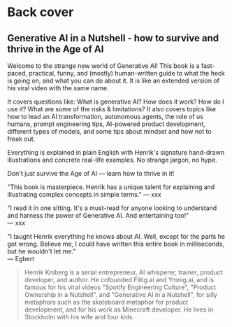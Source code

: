 # Back cover

## Generative AI in a Nutshell - how to survive and thrive in the Age of AI

Welcome to the strange new world of Generative AI!
This book is a fast-paced, practical, funny, and (mostly) human-written guide to what the heck is going on, and what you can do about it. It is like an extended version of his viral video with the same name.

It covers questions like: What is generative AI? How does it work? How do I use it? What are some of the risks & limitations? It also covers topics like how to lead an AI transformation, autonomous agents, the role of us humans, prompt engineering tips, AI-powered product development, different types of models, and some tips about mindset and how not to freak out.

Everything is explained in plain English with Henrik's signature hand-drawn illustrations and concrete real-life examples. No strange jargon, no hype.

Don't just survive the Age of AI — learn how to thrive in it!

"This book is masterpiece. Henrik has a unique talent for explaining and illustrating complex concepts in simple terms."
— xxx

"I read it in one sitting. It's a must-read for anyone looking to understand and harness the power of Generative AI. And entertaining too!"  
— xxx

"I taught Henrik everything he knows about AI. Well, except for the parts he got wrong. Believe me, I could have written this entire book in milliseconds, but he wouldn't let me."  
— Egbert

> Henrik Kniberg is a serial entrepreneur, AI whisperer, trainer, product developer, and author. He cofounded Flitig.ai and Ymnig.ai, and is famous for his viral videos "Spotify Engineering Culture", "Product Ownership in a Nutshell", and "Generative AI in a Nutshell", for silly metaphors such as the skateboard metaphor for product development, and for his work as Minecraft developer. He lives in Stockholm with his wife and four kids.
